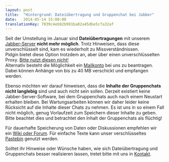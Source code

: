 ```yaml
---
layout: post
title:  "Hintergrund: Dateiübertragung und Gruppenchat bei Jabber"
date:   2014-05-14 15:00:00
translationKey: 7039c4eb92b991ba82a45dbe5cfa32af
---
```

Seit der Umstellung im Januar sind **Dateiübertragungen** mit unserem [Jabber-Server](/service/xmpp.html) **nicht mehr möglich**. Trotz Hinweisen, dass diese unverschlüsselt sind,  kam es wiederholt zu Missverständnissen.  
Pidgin bietet diese Option trotzdem an, aber über einen unverschlüsselten Proxy. [Bitte nutzt diesen nicht!](https://wiki.systemli.org/howto/jabber#b_reitererweitert)  
Alternativ besteht die Möglichkeit ein [Mailkonto](/service/mail.html) bei uns zu beantragen. Dabei können Anhänge von bis zu 40 MB verschickt und empfangen werden.

Ebenso möchten wir darauf hinweisen, dass die **Inhalte der Gruppenchats nicht langlebig** sind und auch nicht sein sollen.
Derzeit existiert keine Jabber-Server-Software, bei dem Gruppenchats auch nach einem Neustart erhalten bleiben. Bei Wartungsarbeiten können wir daher leider keine Rücksicht auf die Inhalte dieser Chats zu nehmen.
Es ist uns in so einem Fall nicht möglich, genug Vorlaufzeit zum Speichern dieser Inhalte zu geben. Bitte beachtet dies und betrachtet den Inhalt der Gruppenchats als flüchtig!

Für dauerhafte Speicherung von Daten oder Diskussionen empfehlen wir ein [Wiki oder Forum](/service/hosting.html). Für einfache Texte kann unser verschlüsseltes [Pastebin](/service/paste.html) genutzt werden.

Solltet ihr Hinweise oder Wünsche haben, wie sich Dateiübertragung und Gruppenchats besser realisieren lassen, tretet bitte mit uns in [Kontakt](/kontakt.html).
